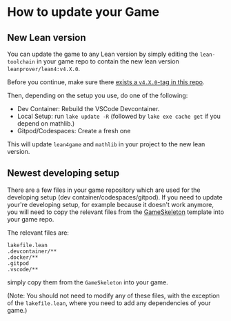 # How to update your Game

## New Lean version

You can update the game to any Lean version by simply editing the `lean-toolchain` in your game repo to contain the
new lean version `leanprover/lean4:v4.X.0`.

Before you continue, make sure there [exists a `v4.X.0`-tag in this repo](https://github.com/leanprover-community/lean4game/tags).

Then, depending on the setup you use, do one of the following:

* Dev Container: Rebuild the VSCode Devcontainer.
* Local Setup: run `lake update -R` (followed by `lake exe cache get` if you depend on mathlib.)
* Gitpod/Codespaces: Create a fresh one

This will update `lean4game` and `mathlib` in your project to the new lean version.

## Newest developing setup

There are a few files in your game repository which are used for the developing setup
(dev container/codespaces/gitpod). If you need to update your're developing setup, for example because it doesn't work
anymore, you will need to copy the relevant files from the [GameSkeleton](https://github.com/hhu-adam/GameSkeleton) template into your game repo.

The relevant files are:

```
lakefile.lean
.devcontainer/**
.docker/**
.gitpod
.vscode/**
```

simply copy them from the `GameSkeleton` into your game.

(Note: You should not need to modify any of these files, with the exception of the `lakefile.lean`,
where you need to add any dependencies of your game.)
